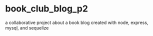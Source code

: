 # book_club_blog_p2
a collaborative project about a book blog created with node, express, mysql, and sequelize
